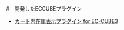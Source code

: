 #　開発したECCUBEプラグイン

- [カート内在庫表示プラグイン for EC-CUBE3](https://www.ec-cube.net/products/detail.php?product_id=1295)
